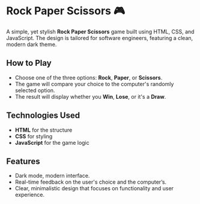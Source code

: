 # Rock Paper Scissors 🎮

A simple, yet stylish **Rock Paper Scissors** game built using HTML, CSS, and JavaScript. The design is tailored for software engineers, featuring a clean, modern dark theme.

## How to Play

- Choose one of the three options: **Rock**, **Paper**, or **Scissors**.
- The game will compare your choice to the computer's randomly selected option.
- The result will display whether you **Win**, **Lose**, or it's a **Draw**.

## Technologies Used

- **HTML** for the structure
- **CSS** for styling
- **JavaScript** for the game logic

## Features

- Dark mode, modern interface.
- Real-time feedback on the user's choice and the computer’s.
- Clear, minimalistic design that focuses on functionality and user experience.
